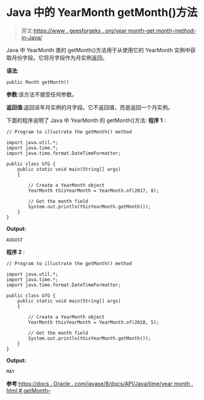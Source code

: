 # Java 中的 YearMonth getMonth()方法

> 原文:[https://www . geesforgeks . org/year month-get month-method-in-Java/](https://www.geeksforgeeks.org/yearmonth-getmonth-method-in-java/)

Java 中 YearMonth 类的 getMonth()方法用于从使用它的 YearMonth 实例中获取月份字段。它将月字段作为月实例返回。

**语法**:

```
public Month getMonth()

```

**参数**:该方法不接受任何参数。

**返回值**:返回该年月实例的月字段。它不返回值，而是返回一个月实例。

下面的程序说明了 Java 中 YearMonth 的 getMonth()方法:
**程序 1** :

```
// Program to illustrate the getMonth() method

import java.util.*;
import java.time.*;
import java.time.format.DateTimeFormatter;

public class GfG {
    public static void main(String[] args)
    {

        // Create a YearMonth object
        YearMonth thisYearMonth = YearMonth.of(2017, 8);

        // Get the month field
        System.out.println(thisYearMonth.getMonth());
    }
}
```

**Output:**

```
AUGUST

```

**程序 2** :

```
// Program to illustrate the getMonth() method

import java.util.*;
import java.time.*;
import java.time.format.DateTimeFormatter;

public class GfG {
    public static void main(String[] args)
    {

        // Create a YearMonth object
        YearMonth thisYearMonth = YearMonth.of(2018, 5);

        // Get the month field
        System.out.println(thisYearMonth.getMonth());
    }
}
```

**Output:**

```
MAY

```

**参考**:[https://docs . Oracle . com/javase/8/docs/API/Java/time/year month . html # getMonth–](https://docs.oracle.com/javase/8/docs/api/java/time/YearMonth.html#getMonth--)